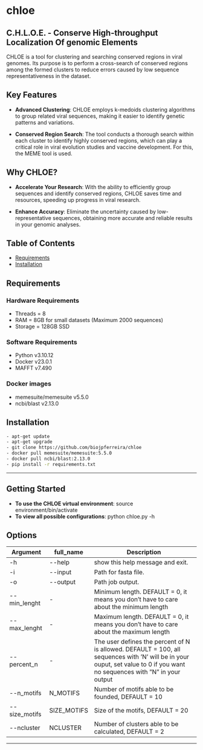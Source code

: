 # chloe
C.H.L.O.E. - Conserve High-throughput Localization Of genomic Elements
---
CHLOE is a tool for clustering and searching conserved regions in viral genomes. Its purpose is to perform a cross-search of conserved regions among the formed clusters to reduce errors caused by low sequence representativeness in the dataset.

## Key Features

- **Advanced Clustering**: CHLOE employs k-medoids clustering algorithms to group related viral sequences, making it easier to identify genetic patterns and variations.

- **Conserved Region Search**: The tool conducts a thorough search within each cluster to identify highly conserved regions, which can play a critical role in viral evolution studies and vaccine development. For this, the MEME tool is used.

## Why CHLOE?

- **Accelerate Your Research**: With the ability to efficiently group sequences and identify conserved regions, CHLOE saves time and resources, speeding up progress in viral research.

- **Enhance Accuracy**: Eliminate the uncertainty caused by low-representative sequences, obtaining more accurate and reliable results in your genomic analyses.

## Table of Contents

- [Requirements](#requirements)
- [Installation](#installation)

## Requirements

### Hardware Requirements
- Threads = 8
- RAM = 8GB for small datasets (Maximum 2000 sequences)
- Storage = 128GB SSD

### Software Requirements
- Python v3.10.12
- Docker v23.0.1
- MAFFT v7.490

### Docker images
- memesuite/memesuite v5.5.0
- ncbi/blast v2.13.0

## Installation

```bash
- apt-get update
- apt-get upgrade
- git clone https://github.com/biojpferreira/chloe
- docker pull memesuite/memesuite:5.5.0
- docker pull ncbi/blast:2.13.0
- pip install -r requirements.txt
```

---

## Getting Started

- **To use the CHLOE virtual environment**: source environment/bin/activate
- **To view all possible configurations**: python chloe.py -h

## Options
| Argument | full_name | Description |
|----------|-----------|-------------|
| -h | --help | show this help message and exit. |
|-i | --input | Path for fasta file. |
| -o | --output | Path job output. |
| --min_lenght| - | Minimum length. DEFAULT = 0, it means you don’t have to care about the minimum length |
| --max_lenght | - | Maximum length. DEFAULT = 0, it means you don’t have to care about the maximum length |
| --percent_n | - | The user defines the percent of N is allowed. DEFAULT = 100, all sequences with ’N’ will be in your ouput, set value to 0 if you want no sequences with ”N” in your output |
| --n_motifs | N_MOTIFS | Number of motifs able to be founded, DEFAULT = 10 |
| --size_motifs | SIZE_MOTIFS | Size of the motifs, DEFAULT = 20 |
| --ncluster | NCLUSTER | Number of clusters able to be calculated, DEFAULT = 2 |
---
